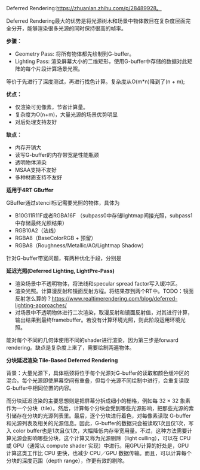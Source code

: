 Deferred Rendering:https://zhuanlan.zhihu.com/p/28489928。

Deferred Rendering最大的优势是将光源树木和场景中物体数目在复杂度层面完全分开，能够渲染很多光源的同时保持很高的帧率。

**步骤：**

+ Geometry Pass: 将所有物体都先绘制到G-buffer。
+ Lighting Pass: 渲染屏幕大小的二维矩形，使用G-buffer中存储的数据对此矩阵的每个片段计算场景光照。

等价于先进行了深度测试，再进行找色计算。复杂度从O(m*n)降到了(n + m);

**优点：**

+ 仅渲染可见像素，节省计算量。
+ 复杂度为O(n+m)，大量光源的场景优势明显
+ 对后处理支持友好

**缺点：**

+ 内存开销大
+ 读写G-buffer的内存带宽是性能瓶颈
+ 透明物体渲染
+ MSAA支持不友好
+ 多种材质支持不友好

**适用于4RT GBuffer**

GBuffer通过stencil标记需要光照的物体，具体为

- B10G11R11F或者RGBA16F （subpass0中存储lightmap间接光照，subpass1中存储最终光照结果）
- RGB10A2（法线）
- RGBA8（BaseColorRGB + 预留）
- RGBA8（Roughness/Metallic/AO/Lightmap Shadow）

针对G-buffer带宽问题，有两种优化手段，分别是

**延迟光照(Deferred Lighting, LightPre-Pass)**

+ 渲染场景中不透明物体，将法线和specular spread factor写入缓冲区。
+ 渲染光照。计算漫反射和镜面反射方程。将结果存到两个RT中。TODO：镜面反射怎么算的？https://www.realtimerendering.com/blog/deferred-lighting-approaches/
+ 对场景中不透明物体进行二次渲染，取漫反射和镜面反射值，对其进行计算，输出结果到最终framebuffer。若没有计算环境光照，则此阶段运用环境光照。

能对每个不同的几何体使用不同的shader进行渲染，因为第三步是forward rendering。缺点是复杂度上来了，需要绘制两遍物体。

**分块延迟渲染 Tile-Based Deferred Rendering**

背景：大量光源下，具体瓶颈将位于每个光源对G-buffer的读取和颜色缓冲区的混合。每个光源即使屏幕空间有重叠，但每个光源不同绘制中进行，会重复读取G-buffer中相同位置的内容。

而分块延迟渲染的主要思想则是把屏幕分拆成细小的栅格，例如每 32 × 32 象素作为一个分块（tile）。然后，计算每个分块会受到哪些光源影响，把那些光源的索引储存在分块的光源列表里。最后，逐个分块进行着色，对每像素读取 G-buffer 和光源列表及相关的光源信息。因此，G-buffer的数据只会被读取1次且仅1次，写入 color buffer也是1次且仅1次，大幅降低内存带宽用量。不过，这种方法需要计算光源会影响哪些分块，这个计算又称为光源剔除（light culling），可以在 CPU 或 GPU（通常以 compute shader 实现）中进行。用GPU计算的好处是，GPU 计算这类工作比 CPU 更快，也减少 CPU／GPU 数据传输。而且，可以计算每个分块的深度范围（depth range），作更有效的剔除。

